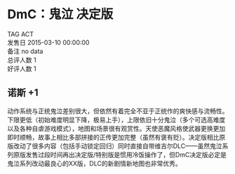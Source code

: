 



# DmC：鬼泣 决定版
  
TAG ACT  
发售日 2015-03-10 00:00:00  
备注 no data  
总评人数 1  
好评人数 1
## 诺斯 +1


动作系统与正统鬼泣差别很大，但依然有着完全不亚于正统作的爽快感与流畅性。下限更低（初始难度明显下降，极易上手），上限依旧十分鬼泣（多个可选高难度以及各种自虐游戏模式），地图和场景很有观赏性。天使恶魔风格使武器更换更加即时顺畅，故事上相比多部拼接的正传更加完整（虽然有褒有贬）。决定版相比原版改动了很多内容（包括手动锁定回归）同时直接自带维吉尔DLC——虽然鬼泣系列原版发售过段时间再出决定版/特别版是惯用冷饭操作了，但DmC决定版必定是鬼泣系列改动最良心的XX版，DLC的新剧情新地图也非常优秀。